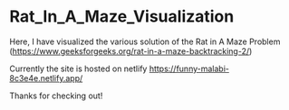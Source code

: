 # Rat_In_A_Maze_Visualization

Here, I have visualized the various solution of the Rat in A Maze Problem
(https://www.geeksforgeeks.org/rat-in-a-maze-backtracking-2/)

Currently the site is hosted on netlify
https://funny-malabi-8c3e4e.netlify.app/

Thanks for checking out!
